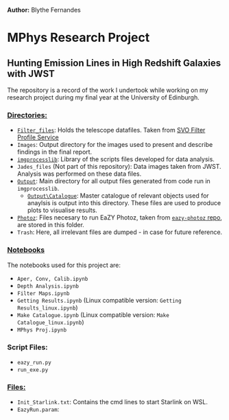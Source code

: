 **Author:** Blythe Fernandes

# MPhys Research Project
## Hunting Emission Lines in High Redshift Galaxies with JWST

The repository is a record of the work I undertook while working on my research project during my final year at the University of Edinburgh.

### <ins>Directories:</ins>
- [`Filter_files`](https://github.com/RoxieBethyl/MPhys-Project/tree/main/Filter_files): Holds the telescope datafiles. Taken from [SVO Filter Profile Service](http://svo2.cab.inta-csic.es/theory/fps/index.php?mode=browse)
- `Images`: Output directory for the images used to present and describe findings in the final report.
- [`imgprocesslib`](https://github.com/RoxieBethyl/MPhys-Project/tree/main/imgprocesslib): Library of the scripts files developed for data analysis.
- `Jades_files` (Not part of this repository): Data images taken from JWST. Analysis was performed on these data files.
- [`Output`](https://github.com/RoxieBethyl/MPhys-Project/tree/main/Output): Main directory for all output files generated from code run in `imgprocesslib`.
  - [`Output\Catalogue`](https://github.com/RoxieBethyl/MPhys-Project/tree/main/Output/Catalogue): Master catalogue of relevant objects used for anaylsis is output into this directory. These files are used to produce plots to visualise results.
- [`Photoz`](https://github.com/RoxieBethyl/MPhys-Project/tree/main/Photoz): Files necesary to run EaZY Photoz, taken from [`eazy-photoz` repo](https://github.com/gbrammer/eazy-photoz/), are stored in this folder.
- `Trash`: Here, all irrelevant files are dumped - in case for future reference.

### <ins>Notebooks</ins>
The notebooks used for this project are:
- `Aper, Conv, Calib.ipynb`
- `Depth Analysis.ipynb`
- `Filter Maps.ipynb`
- `Getting Results.ipynb` (Linux compatible version: `Getting Results_linux.ipynb`)
- `Make Catalogue.ipynb` (Linux compatible version: `Make Catalogue_linux.ipynb`)
- `MPhys Proj.ipynb`

### Script Files:
- `eazy_run.py`
- `run_exe.py`

### <ins>Files:</ins>
- `Init_Starlink.txt`: Contains the cmd lines to start Starlink on WSL.
- `EazyRun.param`:
